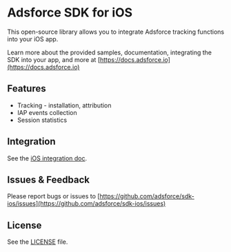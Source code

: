 # Adsforce SDK for iOS

This open-source library allows you to integrate Adsforce tracking functions into your iOS app.

Learn more about the provided samples, documentation, integrating the SDK into your app, and more at [https://docs.adsforce.io](https://docs.adsforce.io)

## Features

* Tracking - installation, attribution
* IAP events collection
* Session statistics

## Integration

See the [iOS integration doc](https://github.com/adsforce/sdk-download/tree/master/ios). 

## Issues & Feedback

Please report bugs or issues to [https://github.com/adsforce/sdk-ios/issues](https://github.com/adsforce/sdk-ios/issues)

## License

See the [LICENSE](https://github.com/adsforce/sdk-ios/blob/master/LICENSE) file. 
